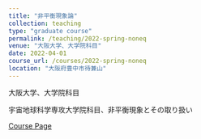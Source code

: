 ```yaml
---
title: "非平衡現象論"
collection: teaching
type: "graduate course"
permalink: /teaching/2022-spring-noneq
venue: "大阪大学、大学院科目"
date: 2022-04-01
course_url: /courses/2022-spring-noneq
location: "大阪府豊中市待兼山"
---
```


大阪大学、大学院科目

宇宙地球科学専攻大学院科目、非平衡現象とその取り扱い


<a href='https://stsykw.github.io/courses/2022-spring-noneq'>Course Page</a>
